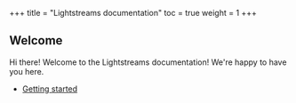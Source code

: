 +++
title = "Lightstreams documentation"
toc = true
weight = 1
+++

##  Welcome

Hi there! Welcome to the Lightstreams documentation! We're happy to have you here.

- [Getting started](/getting-started/)

